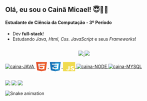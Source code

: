 ## Olá, eu sou o Cainã Micael! 😇👨‍🎓

#### Estudante de Ciência da Computação - **3º Período**
- Dev **full-stack**!
- Estudando *Java, Html, Css. JavaScript* e seus *Frameworks*!

##

<div align="center">
  <a href="https://github.com/cainamicael">
  <img height="180em" src="https://github-readme-stats.vercel.app/api?username=cainamicael&show_icons=true&theme=codeSTACKr&include_all_commits=true&count_private=true"/>
  <img height="180em" src="https://github-readme-stats.vercel.app/api/top-langs/?username=cainamicael&layout=compact&langs_count=7&theme=codeSTACKr"/>

</div>
<div style="display: inline_block"><br>
  <img align="center" alt="caina-JAVA" height="30" width="40" src="https://cdn.jsdelivr.net/gh/devicons/devicon/icons/java/java-original.svg"">
  <img align="center" alt="Rafa-HTML" height="30" width="40" src="https://raw.githubusercontent.com/devicons/devicon/master/icons/html5/html5-original.svg">
  <img align="center" alt="Rafa-CSS" height="30" width="40" src="https://raw.githubusercontent.com/devicons/devicon/master/icons/css3/css3-original.svg">
  <img align="center" alt="Rafa-Js" height="30" width="40" src="https://raw.githubusercontent.com/devicons/devicon/master/icons/javascript/javascript-plain.svg">
  <img align="center" alt="caina-NODE" height="30" width="40" src="https://cdn.jsdelivr.net/gh/devicons/devicon/icons/nodejs/nodejs-original.svg">
  <img align="center" alt="caina-MYSQL" height="30" width="40" src="https://cdn.jsdelivr.net/gh/devicons/devicon/icons/mysql/mysql-original.svg">
                                                                                                                                                
  
 
  <!--  Futuramente:
  <img align="center" alt="caina-POSTGRESQL" height="30" width="40" src="https://cdn.jsdelivr.net/gh/devicons/devicon/icons/postgresql/postgresql-original.svg">
  <img align="center" alt="caina-MONGODB" height="30" width="40" src="https://cdn.jsdelivr.net/gh/devicons/devicon/icons/mongodb/mongodb-original.svg">
  <img align="center" alt="Rafa-React" height="30" width="40" src="https://raw.githubusercontent.com/devicons/devicon/master/icons/react/react-original.svg">
  <img align="center" alt="caina-JQUERY" height="30" width="40" src="https://cdn.jsdelivr.net/gh/devicons/devicon/icons/jquery/jquery-original.svg">
  <img align="center" alt="caina-VUE" height="30" width="40" src="https://cdn.jsdelivr.net/gh/devicons/devicon/icons/vuejs/vuejs-original.svg">
  <img align="center" alt="caina-ELECTRON" height="30" width="40" src="https://cdn.jsdelivr.net/gh/devicons/devicon/icons/electron/electron-original.svg">
  <img align="center" alt="caina-ANGULAR" height="30" width="40" src="https://cdn.jsdelivr.net/gh/devicons/devicon/icons/angularjs/angularjs-original.svg">
-->
 
   
</div>
  
  ##
 
<div> 

  <a href="https://instagram.com/caina_micael" target="_blank"><img src="https://img.shields.io/badge/-Instagram-%23E4405F?style=for-the-badge&logo=instagram&logoColor=white" target="_blank"></a>
  <a href = "mailto:cainamicaeloficiali@gmail.com"><img src="https://img.shields.io/badge/-Gmail-%23333?style=for-the-badge&logo=gmail&logoColor=white" target="_blank"></a>
  <a href="https://www.linkedin.com/in/cainamicael" target="_blank"><img src="https://img.shields.io/badge/-LinkedIn-%230077B5?style=for-the-badge&logo=linkedin&logoColor=white" target="_blank"></a> 
 
  ![Snake animation](https://github.com/cainamicael/cainamicael/blob/output/github-contribution-grid-snake.svg)
 
</div>
